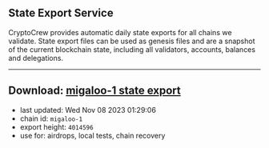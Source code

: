## State Export Service
CryptoCrew provides automatic daily state exports for all chains we validate. State export files can be used as genesis files and are a snapshot of the current blockchain state, including all validators, accounts, balances and delegations.

---
**Download: [migaloo-1 state export](https://dl.ccvalidators.com/SERVICE/migaloo/migaloo-1_export_4014596.json)**
---

- last updated: Wed Nov 08 2023 01:29:06
- chain id: `migaloo-1`
- export height: `4014596`
- use for: airdrops, local tests, chain recovery
